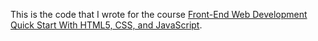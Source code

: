 This is the code that I wrote for the course [Front-End Web Development Quick Start With HTML5, CSS, and JavaScript](https://app.pluralsight.com/library/courses/html5-javascript-css-front-end-web-app/table-of-contents).
